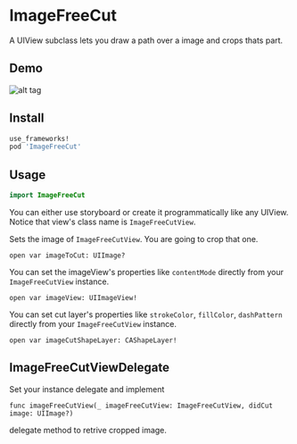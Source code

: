 ImageFreeCut
===

A UIView subclass lets you draw a path over a image and crops thats part.

Demo
----

![alt tag]()

Install
----

``` ruby
use_frameworks!
pod 'ImageFreeCut'
```

Usage
----

``` swift
import ImageFreeCut
```
  
You can either use storyboard or create it programmatically like any UIView.  
Notice that view's class name is `ImageFreeCutView`.  
  
Sets the image of `ImageFreeCutView`. You are going to crop that one.
```
open var imageToCut: UIImage?
```
  
You can set the imageView's properties like `contentMode` directly from your `ImageFreeCutView` instance.
```
open var imageView: UIImageView!
```
  
You can set cut layer's properties like `strokeColor`, `fillColor`, `dashPattern` directly from your `ImageFreeCutView` instance.
```
open var imageCutShapeLayer: CAShapeLayer!
```
  
ImageFreeCutViewDelegate
----
Set your instance delegate and implement 
  
```
func imageFreeCutView(_ imageFreeCutView: ImageFreeCutView, didCut image: UIImage?)
```
  
delegate method to retrive cropped image.

